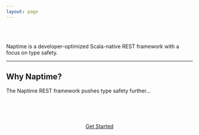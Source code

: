```yaml
---
layout: page
---
```

<br><br>
<div class="row">
  <div class="col-md-12">
    <p class="lead">
      Naptime is a developer-optimized Scala-native REST framework with a focus on type safety.
    </p>
  </div>
</div>
<hr>
<div class="row">

  <div class="col-md-12">
    <a id="why-naptime"></a>
    <h2>Why Naptime?</h2>
    <p class="lead">
      The Naptime REST framework pushes type safety further...
    </p>
  </div>
</div>

<br><br><br>

<div class="row">
  <div class="col-md-12" style="text-align: center;">
    <a href="{{ site.github.url }}/gettingstarted/#getting-started" role="button" class="btn btn-primary btn-lg">Get Started</a>
  </div>
</div>

<br><br><br>

<!-- <div class="row">
  <div class="col-md-4" style="text-align: center;">
    <h4>
      Community
    </h4>
    <p>
      <a href="https://groups.google.com/d/forum/courier">Discussion Group</a>
    </p>
  </div>
  <div class="col-md-4" style="text-align: center;">
    <h4>
      License
    </h4>
    <p>
      Courier is <a href="https://github.com/coursera/courier/blob/master/LICENSE.txt">Apache 2.0 Licensed</a>.
    </p>
  </div>

  <div class="col-md-4" style="text-align: center;">
    <h4>
      Contributing
    </h4>
    <p>
    See
    <a href="https://github.com/coursera/courier/blob/master/CONTRIBUTING.md">CONTRIBUTING.md</a>.
    </p>
  </div>
</div> -->
